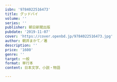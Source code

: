 ```yaml
---
isbn: '9784022516473'
title: グッドバイ
volume: ''
series: ''
publisher: 朝日新聞出版
pubdate: '2019-11-07'
cover: 'https://cover.openbd.jp/9784022516473.jpg'
author: 朝井まかて／著
description: ''
price: '1600'
genre: ''
target: 一般
format: 単行本
content: 日本文学、小説・物語

---
```


